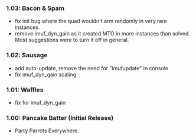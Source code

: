 
### 1.03: Bacon & Spam
* fix init bug where the quad wouldn't arm randomly in very rare instances.
* remove imuf_dyn_gain as it created MTO in more instances than solved. Most suggestions were to turn it off in general.

### 1.02: Sausage
* add auto-update, remove the need for "imufupdate" in console
* fix imuf_dyn_gain scaling

### 1.01: Waffles
* fix for imuf_dyn_gain 

### 1.00: Pancake Batter (Initial Release)
* Party Parrots Everywhere.
